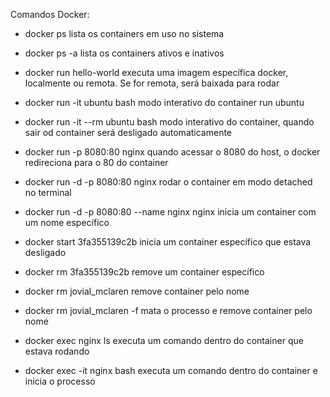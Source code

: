 Comandos Docker:

- docker ps
  lista os containers em uso no sistema

- docker ps -a
  lista os containers ativos e inativos

- docker run hello-world
  executa uma imagem específica docker, localmente ou remota. Se for remota, será baixada para rodar

- docker run -it ubuntu bash
  modo interativo do container run ubuntu

- docker run -it --rm ubuntu bash
  modo interativo do container, quando sair od container será desligado automaticamente

- docker run -p 8080:80 nginx
  quando acessar o 8080 do host, o docker redireciona para o 80 do container

- docker run -d -p 8080:80 nginx
  rodar o container em modo detached no terminal

- docker run -d -p 8080:80 --name nginx nginx
  inicia um container com um nome específico

- docker start 3fa355139c2b
  inicia um container específico que estava desligado

- docker rm 3fa355139c2b
  remove um container específico

- docker rm jovial_mclaren
  remove container pelo nome

- docker rm jovial_mclaren -f
  mata o processo e remove container pelo nome

- docker exec nginx ls
  executa um comando dentro do container que estava rodando

- docker exec -it nginx bash
  executa um comando dentro do container e inicia o processo
